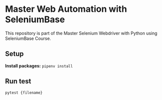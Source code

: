 # Master Web Automation with SeleniumBase
This repository is part of the Master Selenium Webdriver with Python using SeleniumBase Course.

## Setup
**Install packages:** `pipenv install`

## Run test
`pytest {filename}`
